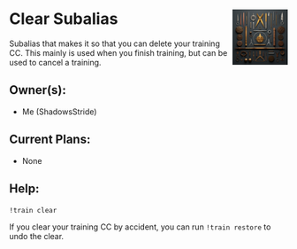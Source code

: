 <h1>Clear Subalias<img align="right" src="../../Data/image.png" width="100px"></h1>

Subalias that makes it so that you can delete your training CC. This mainly is used when you finish training, but can be used to cancel a training.

## Owner(s):
- Me (ShadowsStride)

## Current Plans:
- None

## Help:
`!train clear`

If you clear your training CC by accident, you can run `!train restore` to undo the clear.